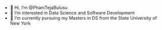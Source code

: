- 👋 Hi, I’m @PhaniTejaBulusu
- 👀 I’m interested in Data Science and Software Development
- 🌱 I’m currently pursuing my Masters in DS from the State University of New York

<!---
PhaniTejaBulusu/PhaniTejaBulusu is a ✨ special ✨ repository because its `README.md` (this file) appears on your GitHub profile.
You can click the Preview link to take a look at your changes.
--->
